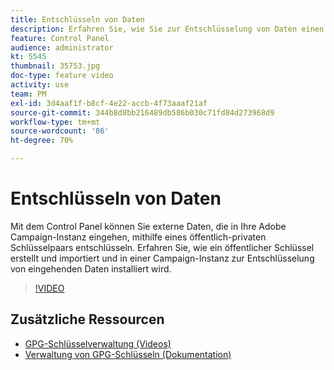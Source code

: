 ```yaml
---
title: Entschlüsseln von Daten
description: Erfahren Sie, wie Sie zur Entschlüsselung von Daten einen öffentlichen Schlüssel erstellen, importieren und in einer Campaign-Instanz installieren.
feature: Control Panel
audience: administrator
kt: 5545
thumbnail: 35753.jpg
doc-type: feature video
activity: use
team: PM
exl-id: 3d4aaf1f-b8cf-4e22-accb-4f73aaaf21af
source-git-commit: 344b8d8bb216489db586b030c71fd84d273968d9
workflow-type: tm+mt
source-wordcount: '86'
ht-degree: 70%

---
```


# Entschlüsseln von Daten

Mit dem Control Panel können Sie externe Daten, die in Ihre Adobe Campaign-Instanz eingehen, mithilfe eines öffentlich-privaten Schlüsselpaars entschlüsseln.
Erfahren Sie, wie ein öffentlicher Schlüssel erstellt und importiert und in einer Campaign-Instanz zur Entschlüsselung von eingehenden Daten installiert wird.

>[!VIDEO](https://video.tv.adobe.com/v/35753?quality=12)

## Zusätzliche Ressourcen

* [GPG-Schlüsselverwaltung (Videos)](./gpg-key-management-overview.md)
* [Verwaltung von GPG-Schlüsseln (Dokumentation)](https://experienceleague.adobe.com/docs/control-panel/using/instances-settings/gpg-keys-management.html?lang=de)
